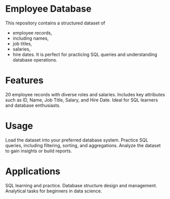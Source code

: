 # Employee Database
This repository contains a structured dataset of 
* employee records, 
* including names, 
* job titles, 
* salaries, 
* hire dates.
It is perfect for practicing SQL queries and understanding database operations.

# Features
20 employee records with diverse roles and salaries.
Includes key attributes such as ID, Name, Job Title, Salary, and Hire Date.
Ideal for SQL learners and database enthusiasts.
# Usage
Load the dataset into your preferred database system.
Practice SQL queries, including filtering, sorting, and aggregations.
Analyze the dataset to gain insights or build reports.
# Applications
SQL learning and practice.
Database structure design and management.
Analytical tasks for beginners in data science.

